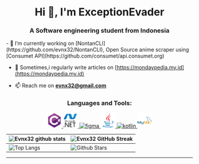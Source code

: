 <h1 align="center">Hi 👋, I'm ExceptionEvader</h1>
<h3 align="center">A Software engineering student from Indonesia</h3>
- 🔭 I’m currently working on [NontanCLI](https://github.com/evnx32/NontanCLI), Open Source anime scraper using [Consumet API](https://github.com/consumet/api.consumet.org)

- 📝 Sometimes,i regularly write articles on [https://mondaypedia.my.id](https://mondaypedia.my.id)

- 📫 Reach me on **evnx32@gmail.com**

<p align="left">
</p>

<h3 align="center">Languages and Tools:</h3>
<p align="center"> <a href="https://www.w3schools.com/cs/" target="_blank" rel="noreferrer"> <img src="https://raw.githubusercontent.com/devicons/devicon/master/icons/csharp/csharp-original.svg" alt="csharp" width="40" height="40"/> </a> <a href="https://dotnet.microsoft.com/" target="_blank" rel="noreferrer"> <img src="https://raw.githubusercontent.com/devicons/devicon/master/icons/dot-net/dot-net-original-wordmark.svg" alt="dotnet" width="40" height="40"/> </a> <a href="https://www.figma.com/" target="_blank" rel="noreferrer"> <img src="https://www.vectorlogo.zone/logos/figma/figma-icon.svg" alt="figma" width="40" height="40"/> </a> <a href="https://www.java.com" target="_blank" rel="noreferrer"> <img src="https://raw.githubusercontent.com/devicons/devicon/master/icons/java/java-original.svg" alt="java" width="40" height="40"/> </a> <a href="https://kotlinlang.org" target="_blank" rel="noreferrer"> <img src="https://www.vectorlogo.zone/logos/kotlinlang/kotlinlang-icon.svg" alt="kotlin" width="40" height="40"/> </a> <a href="https://www.mysql.com/" target="_blank" rel="noreferrer"> <img src="https://raw.githubusercontent.com/devicons/devicon/master/icons/mysql/mysql-original-wordmark.svg" alt="mysql" width="40" height="40"/> </a> </p>



| ![Evnx32 github stats](https://github-readme-stats.vercel.app/api?username=evnx32&show_icons=true&theme=radical)             | ![Evnx32 GitHub Streak](https://github-readme-streak-stats.herokuapp.com/?user=evnx32&theme=radical)|
| --------------------------------------------------------------------------------------------------------------------------------- | ----------------------------------------------------------------------------------------------------------------------------------------------------------------------------------------------------------------- |
| ![Top Langs](https://github-readme-stats.vercel.app/api/top-langs/?username=evnx32&langs_count=8&theme=radical&layout=compact) | ![Github Stars](https://github-readme-stats.vercel.app/api?username=evnx32&show_icons=true&locale=en&count_private=true&hide_rank=true&custom_title=My%20GitHub%20Stats&disable_animations=true&theme=radical) |

-------
